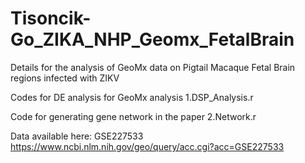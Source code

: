 # Tisoncik-Go_ZIKA_NHP_Geomx_FetalBrain
Details for the analysis of GeoMx data on Pigtail Macaque Fetal Brain regions infected with ZIKV

Codes for DE analysis for GeoMx analysis 1.DSP_Analysis.r

Code for generating gene network in the paper 2.Network.r

Data available here: GSE227533 https://www.ncbi.nlm.nih.gov/geo/query/acc.cgi?acc=GSE227533

